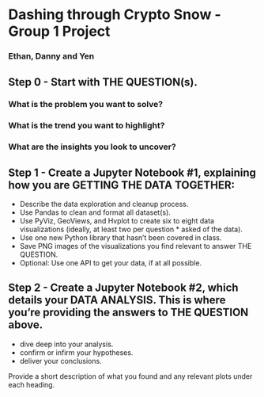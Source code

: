 # Dashing through Crypto Snow - Group 1 Project
### Ethan, Danny and Yen

## Step 0 - Start with THE QUESTION(s).
### What is the problem you want to solve?
### What is the trend you want to highlight?
### What are the insights you look to uncover?

## Step 1 - Create a Jupyter Notebook #1, explaining how you are GETTING THE DATA TOGETHER:
* Describe the data exploration and cleanup process.
* Use Pandas to clean and format all dataset(s). 
* Use PyViz, GeoViews, and Hvplot to create six to eight data visualizations (ideally, at least two per question * asked of the data).
* Use one new Python library that hasn’t been covered in class.
* Save PNG images of the visualizations you find relevant to answer THE QUESTION.
* Optional: Use one API to get your data, if at all possible.

## Step 2 - Create a Jupyter Notebook #2, which details your DATA ANALYSIS. This is where you’re providing the answers to THE QUESTION above.
* dive deep into your analysis.
* confirm or infirm your hypotheses.
* deliver your conclusions.


Provide a short description of what you found and any relevant plots under each heading.